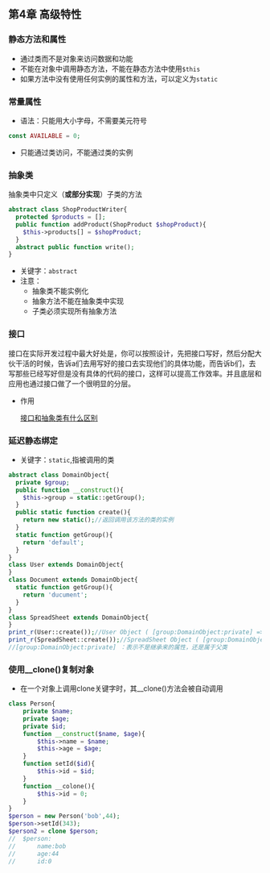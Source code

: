 ## 第4章 高级特性
### 静态方法和属性 ###
* 通过类而不是对象来访问数据和功能
* 不能在对象中调用静态方法，不能在静态方法中使用`$this`
* 如果方法中没有使用任何实例的属性和方法，可以定义为`static`

### 常量属性 ###
* 语法：只能用大小字母，不需要美元符号
```php
const AVAILABLE = 0;
```
* 只能通过类访问，不能通过类的实例

### 抽象类 ###
抽象类中只定义（**或部分实现**）子类的方法
```php
abstract class ShopProductWriter{
  protected $products = [];
  public function addProduct(ShopProduct $shopProduct){
    $this->products[] = $shopProduct;
  }
  abstract public function write();
}
```
* 关键字：`abstract`
* 注意：
  * 抽象类不能实例化
  * 抽象方法不能在抽象类中实现
  * 子类必须实现所有抽象方法

### 接口 ###
接口在实际开发过程中最大好处是，你可以按照设计，先把接口写好，然后分配大伙干活的时候，告诉a们去用写好的接口去实现他们的具体功能，而告诉b们，去写那些已经写好但是没有具体的代码的接口，这样可以提高工作效率。并且底层和应用也通过接口做了一个很明显的分层。
* 作用

  [接口和抽象类有什么区别](../References/接口和抽象类有什么区别.md)

### 延迟静态绑定 ###
* 关键字：`static`,指被调用的类
```php
abstract class DomainObject{
  private $group;
  public function __construct(){
    $this->group = static::getGroup();
  }
  public static function create(){
    return new static();//返回调用该方法的类的实例
  }
  static function getGroup(){
    return 'default';
  }
}
class User extends DomainObject{
}
class Document extends DomainObject{
  static function getGroup(){
    return 'ducument';
  }
}
class SpreadSheet extends DomainObject{
}
print_r(User::create());//User Object ( [group:DomainObject:private] => default )
print_r(SpreadSheet::create());//SpreadSheet Object ( [group:DomainObject:private] => ducument )
//[group:DomainObject:private] ：表示不是继承来的属性，还是属于父类
```

### 使用__clone()复制对象 ###
* 在一个对象上调用clone关键字时，其__clone()方法会被自动调用
```php
class Person{
    private $name;
    private $age;
    private $id;
    function __construct($name, $age){
        $this->name = $name;
        $this->age = $age;
    }
    function setId($id){
        $this->id = $id;
    }
    function __colone(){
        $this->id = 0;
    }
}
$person = new Person('bob',44);
$person->setId(343);
$person2 = clone $person;
//  $person:
//      name:bob
//      age:44
//      id:0
```
